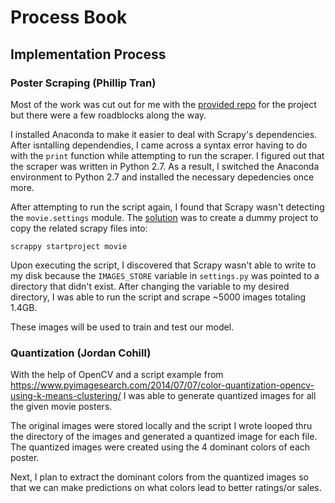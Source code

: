 # Process Book

## Implementation Process

### Poster Scraping (Phillip Tran)

Most of the work was cut out for me with the [provided repo](https://github.com/sundeepblue/movie_rating_prediction)
for the project but there were a few roadblocks along the way.

I installed Anaconda to make it easier to deal with Scrapy's dependencies. After
isntalling dependendies, I came across a syntax error having to do with the 
`print` function while attempting to run the scraper. I figured out that the
scraper was written in Python 2.7. As a result, I switched the Anaconda
environment to Python 2.7 and installed the necessary depedencies once more.

After attempting to run the script again, I found that Scrapy wasn't detecting
the `movie.settings` module. The [solution](https://stackoverflow.com/a/24576949) 
was to create a dummy project to copy the related scrapy files into:

```
scrappy startproject movie
```

Upon executing the script, I discovered that Scrapy wasn't able to write to my
disk because the `IMAGES_STORE` variable in `settings.py` was pointed to a
directory that didn't exist. After changing the variable to my desired
directory, I was able to run the script and scrape ~5000 images totaling
1.4GB.

These images will be used to train and test our model.

### Quantization (Jordan Cohill)

With the help of OpenCV and a script example from 
https://www.pyimagesearch.com/2014/07/07/color-quantization-opencv-using-k-means-clustering/ 
I was able to generate quantized images for all the given movie posters.

The original images were stored locally and the script I wrote looped thru the directory
of the images and generated a quantized image for each file. The quantized images were 
created using the 4 dominant colors of each poster.

Next, I plan to extract the dominant colors from the quantized images so that we can make 
predictions on what colors lead to better ratings/or sales.

